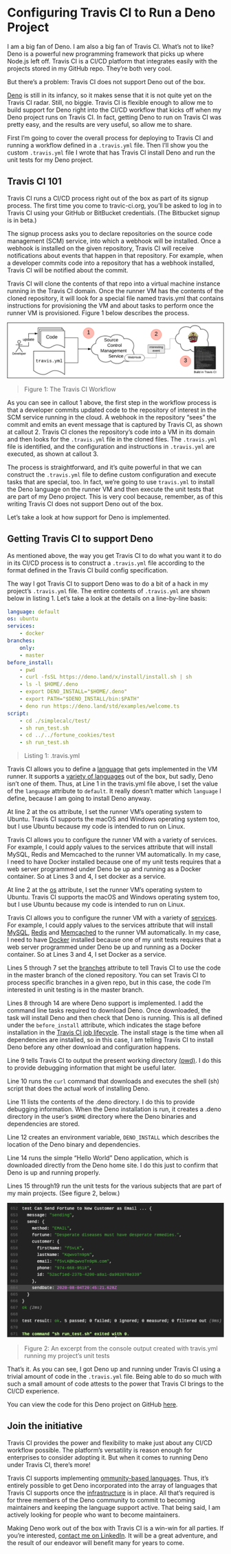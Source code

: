 # Configuring Travis CI to Run a Deno Project 

I am a big fan of Deno. I am also a big fan of Travis CI. What’s not to like? Deno is a powerful new programming framework that picks up where Node.js left off. Travis CI is a CI/CD platform that integrates easily with the projects stored in my GitHub repo. They’re both very cool.

But there’s a problem: Travis CI does not support Deno out of the box.

[Deno](https://deno.land) is still in its infancy, so it makes sense that it is not quite yet on the Travis CI radar. Still, no biggie. Travis CI is flexible enough to allow me to build support for Deno right into the CI/CD workflow that kicks off when my Deno project runs on Travis CI. In fact, getting Deno to run on Travis CI was pretty easy, and the results are very useful, so allow me to share.

First I’m going to cover the overall process for deploying to Travis CI and running a workflow defined in a `.travis.yml` file. Then I’ll show you the custom `.travis.yml` file I wrote that has Travis CI install Deno and run the unit tests for my Deno project.

## Travis CI 101
Travis CI runs a CI/CD process right out of the box as part of its signup process. The first time you come to travic-ci.org, you’ll be asked to log in to Travis CI using your GitHub or BitBucket credentials. (The Bitbucket signup is in beta.)

The signup process asks you to declare repositories on the source code management (SCM) service, into which a webhook will be installed. Once a webhook is installed on the given repository, Travis CI will receive notifications about events that happen in that repository. For example, when a developer commits code into a repository that has a webhook installed, Travis CI will be notified about the commit.

Travis CI will clone the contents of that repo into a virtual machine instance running in the Travis CI domain. Once the runner VM has the contents of the cloned repository, it will look for a special file named travis.yml that contains instructions for provisioning the VM and about tasks to perform once the runner VM is provisioned. Figure 1 below describes the process.

![Flowchart](figure-01.png)
> Figure 1: The Travis CI Workflow

As you can see in callout 1 above, the first step in the workflow process is that a developer commits updated code to the repository of interest in the SCM service running in the cloud. A webhook in the repository “sees” the commit and emits an event message that is captured by Travis CI, as shown at callout 2. Travis CI clones the repository’s code into a VM in its domain and then looks for the `.travis.yml` file in the cloned files. The `.travis.yml` file is identified, and the configuration and instructions in `.travis.yml` are executed, as shown at callout 3.

The process is straightforward, and it’s quite powerful in that we can construct the `.travis.yml` file to define custom configuration and execute tasks that are special, too. In fact, we’re going to use `travis.yml` to install the Deno language on the runner VM and then execute the unit tests that are part of my Deno project. This is very cool because, remember, as of this writing Travis CI does not support Deno out of the box.

Let’s take a look at how support for Deno is implemented.

## Getting Travis CI to support Deno

As mentioned above, the way you get Travis CI to do what you want it to do in its CI/CD process is to construct a `.travis.yml` file according to the format defined in the Travis CI build config specification.

The way I got Travis CI to support Deno was to do a bit of a hack in my project’s `.travis.yml` file. The entire contents of `.travis.yml` are shown below in listing 1. Let’s take a look at the details on a line-by-line basis:

```yaml
language: default
os: ubuntu
services:
    - docker
branches:
    only:
    - master
before_install:
    - pwd
    - curl -fsSL https://deno.land/x/install/install.sh | sh
    - ls -l $HOME/.deno
    - export DENO_INSTALL="$HOME/.deno"
    - export PATH="$DENO_INSTALL/bin:$PATH"
    - deno run https://deno.land/std/examples/welcome.ts   
script: 
    - cd ./simplecalc/test/
    - sh run_test.sh
    - cd ../../fortune_cookies/test
    - sh run_test.sh
```
> Listing 1: .travis.yml 

Travis CI allows you to define a [language](https://config.travis-ci.com/ref/language) that gets implemented in the VM runner. It supports a [variety of languages](https://docs.travis-ci.com/user/languages/) out of the box, but sadly, Deno isn’t one of them. Thus, at Line 1 in the travis.yml file above, I set the value of the `language` attribute to `default`. It really doesn’t matter which `language` I define, because I am going to install Deno anyway.

At line 2 at the os attribute, I set the runner VM’s operating system to Ubuntu. Travis CI supports the macOS and Windows operating system too, but I use Ubuntu because my code is intended to run on Linux.

Travis CI allows you to configure the runner VM with a variety of services. For example, I could apply values to the services attribute that will install MySQL, Redis and Memcached to the runner VM automatically. In my case, I need to have Docker installed because one of my unit tests requires that a web server programmed under Deno be up and running as a Docker container. So at Lines 3 and 4, I set docker as a service.

At line 2 at the [os](https://config.travis-ci.com/ref/os) attribute, I set the runner VM’s operating system to Ubuntu. Travis CI supports the macOS and Windows operating system too, but I use Ubuntu because my code is intended to run on Linux.

Travis CI allows you to configure the runner VM with a variety of [services](https://config.travis-ci.com/ref/job/services). For example, I could apply values to the services attribute that will install [MySQL](https://www.mysql.com/), [Redis](https://redislabs.com/) and [Memcached](https://www.memcached.org/) to the runner VM automatically. In my case, I need to have [Docker](https://www.docker.com/) installed because one of my unit tests requires that a web server programmed under Deno be up and running as a Docker container. So at Lines 3 and 4, I set Docker as a service.

Lines 5 through 7 set the [branches](https://config.travis-ci.com/ref/job/branches) attribute to tell Travis CI to use the code in the master branch of the cloned repository. You can set Travis CI to process specific branches in a given repo, but in this case, the code I’m interested in unit testing is in the master branch.

Lines 8 through 14 are where Deno support is implemented. I add the command line tasks required to download Deno. Once downloaded, the task will install Deno and then check that Deno is running. This is all defined under the `before_install` attribute, which indicates the stage before installation in the [Travis CI job lifecycle](https://docs.travis-ci.com/user/job-lifecycle). The install stage is the time when all dependencies are installed, so in this case, I am telling Travis CI to install Deno before any other download and configuration happens.

Line 9 tells Travis CI to output the present working directory [(pwd)](https://en.wikipedia.org/wiki/Pwd). I do this to provide debugging information that might be useful later.

Line 10 runs the `curl` command that downloads and executes the shell (sh) script that does the actual work of installing Deno.

Line 11 lists the contents of the .deno directory. I do this to provide debugging information. When the Deno installation is run, it creates a .deno directory in the user’s `$HOME` directory where the Deno binaries and dependencies are stored.

Line 12 creates an environment variable, `DENO_INSTALL` which describes the location of the Deno binary and dependencies.

Line 14 runs the simple “Hello World” Deno application, which is downloaded directly from the Deno home site. I do this just to confirm that Deno is up and running properly.

Lines 15 through19 run the unit tests for the various subjects that are part of my main projects. (See figure 2, below.)

![Figure2](figure2.png)
> Figure 2: An excerpt from the console output created with travis.yml running my project’s unit tests

That’s it. As you can see, I got Deno up and running under Travis CI using a trivial amount of code in the `.travis.yml` file. Being able to do so much with such a small amount of code attests to the power that Travis CI brings to the CI/CD experience.

You can view the code for this Deno project on GitHub [here](https://github.com/reselbob/denodemo).

## Join the initiative
Travis CI provides the power and flexibility to make just about any CI/CD workflow possible. The platform’s versatility is reason enough for enterprises to consider adopting it. But when it comes to running Deno under Travis CI, there’s more!

Travis CI supports implementing [ommunity-based languages](https://docs.travis-ci.com/user/languages/community-supported-languages). Thus, it’s entirely possible to get Deno incorporated into the array of languages that Travis CI supports once the [infrastructure](https://docs.travis-ci.com/user/languages/community-supported-languages#adding-a-new-language) is in place. All that’s required is for three members of the Deno community to commit to becoming maintainers and keeping the language support active. That being said, I am actively looking for people who want to become maintainers. 

Making Deno work out of the box with Travis CI is a win-win for all parties. If you’re interested, [contact me on LinkedIn](https://www.linkedin.com/in/bobreselman). It will be a great adventure, and the result of our endeavor will benefit many for years to come.














